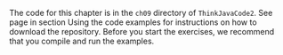 The code for this chapter is in the `ch09` directory of `ThinkJavaCode2`.
See page in section Using the code examples for instructions on how to download the repository.
Before you start the exercises, we recommend that you compile and run the examples.